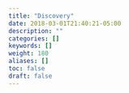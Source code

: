 ```yaml
---
title: "Discovery"
date: 2018-03-01T21:40:21-05:00
description: ""
categories: []
keywords: []
weight: 180
aliases: []
toc: false
draft: false
---
```

